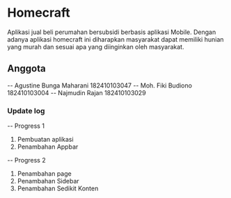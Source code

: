 # Homecraft

Aplikasi jual beli perumahan bersubsidi berbasis aplikasi Mobile. Dengan adanya aplikasi homecraft ini diharapkan masyarakat dapat memiliki hunian yang murah dan sesuai apa yang diinginkan oleh masyarakat.

## Anggota
-- Agustine Bunga Maharani    182410103047
-- Moh. Fiki Budiono          182410103004
-- Najmudin Rajan             182410103029

### Update log
-- Progress 1
1. Pembuatan aplikasi
2. Penambahan Appbar

-- Progress 2
1. Penambahan page
2. Penambahan Sidebar
3. Penambahan Sedikit Konten
